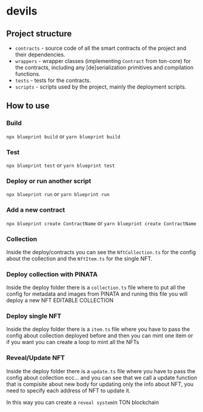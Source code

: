# devils

## Project structure

-   `contracts` - source code of all the smart contracts of the project and their dependencies.
-   `wrappers` - wrapper classes (implementing `Contract` from ton-core) for the contracts, including any [de]serialization primitives and compilation functions.
-   `tests` - tests for the contracts.
-   `scripts` - scripts used by the project, mainly the deployment scripts.

## How to use

### Build

`npx blueprint build` or `yarn blueprint build`

### Test

`npx blueprint test` or `yarn blueprint test`

### Deploy or run another script

`npx blueprint run` or `yarn blueprint run`

### Add a new contract

`npx blueprint create ContractName` or `yarn blueprint create ContractName`


### Collection
Inside the deploy/contracts you can see the `NftCollection.ts` for the config about the collection and the `NftItem.ts` for the single NFT.

### Deploy collection with PINATA
Inside the deploy folder there is a `collection.ts` file where to put all the config for metadata and images from PINATA and runing this file you will deploy a new NFT EDITABLE COLLECTION

### Deploy single NFT
Inside the deploy folder there is a `item.ts` file where you have to pass the config about collection deployed before and then you can mint one item or if you want you can create a loop to mint all the NFTs

### Reveal/Update NFT
Inside the deploy folder there is a `update.ts` file where you have to pass the config about collection ecc... and you can see that we call a update function that is compisite about new body for updating only the info about NFT, you need to specify each address of NFT to update it.

In this way you can create a `reveal system`in TON blockchain